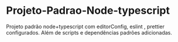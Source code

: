 # Projeto-Padrao-Node-typescript
Projeto padrão node+typescript com editorConfig, eslint , prettier configurados. Além de scripts e dependências padrões adicionadas.
